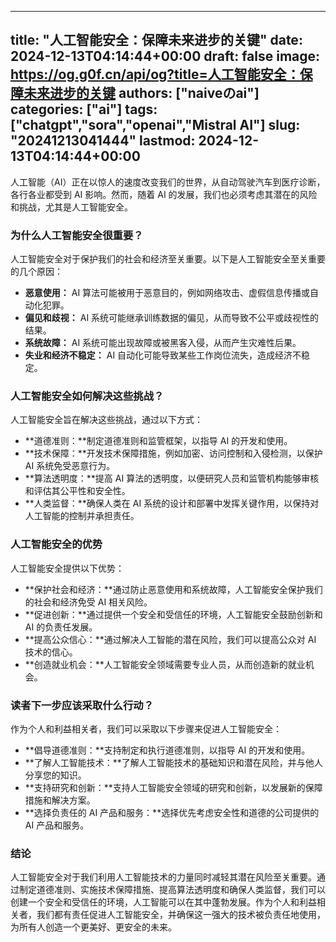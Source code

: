 
---
title: "人工智能安全：保障未来进步的关键"
date: 2024-12-13T04:14:44+00:00
draft: false
image: https://og.g0f.cn/api/og?title=人工智能安全：保障未来进步的关键
authors: ["naiveのai"]
categories: ["ai"]
tags: ["chatgpt","sora","openai","Mistral AI"]
slug: "20241213041444"
lastmod: 2024-12-13T04:14:44+00:00
---
人工智能（AI）正在以惊人的速度改变我们的世界，从自动驾驶汽车到医疗诊断，各行各业都受到 AI 影响。然而，随着 AI 的发展，我们也必须考虑其潜在的风险和挑战，尤其是人工智能安全。

### 为什么人工智能安全很重要？

人工智能安全对于保护我们的社会和经济至关重要。以下是人工智能安全至关重要的几个原因：

- **恶意使用：** AI 算法可能被用于恶意目的，例如网络攻击、虚假信息传播或自动化犯罪。
- **偏见和歧视：** AI 系统可能继承训练数据的偏见，从而导致不公平或歧视性的结果。
- **系统故障：** AI 系统可能出现故障或被黑客入侵，从而产生灾难性后果。
- **失业和经济不稳定：** AI 自动化可能导致某些工作岗位流失，造成经济不稳定。

### 人工智能安全如何解决这些挑战？

人工智能安全旨在解决这些挑战，通过以下方式：

- **道德准则：**制定道德准则和监管框架，以指导 AI 的开发和使用。
- **技术保障：**开发技术保障措施，例如加密、访问控制和入侵检测，以保护 AI 系统免受恶意行为。
- **算法透明度：**提高 AI 算法的透明度，以便研究人员和监管机构能够审核和评估其公平性和安全性。
- **人类监督：**确保人类在 AI 系统的设计和部署中发挥关键作用，以保持对人工智能的控制并承担责任。

### 人工智能安全的优势

人工智能安全提供以下优势：

- **保护社会和经济：**通过防止恶意使用和系统故障，人工智能安全保护我们的社会和经济免受 AI 相关风险。
- **促进创新：**通过提供一个安全和受信任的环境，人工智能安全鼓励创新和 AI 的负责任发展。
- **提高公众信心：**通过解决人工智能的潜在风险，我们可以提高公众对 AI 技术的信心。
- **创造就业机会：**人工智能安全领域需要专业人员，从而创造新的就业机会。

### 读者下一步应该采取什么行动？

作为个人和利益相关者，我们可以采取以下步骤来促进人工智能安全：

- **倡导道德准则：**支持制定和执行道德准则，以指导 AI 的开发和使用。
- **了解人工智能技术：**了解人工智能技术的基础知识和潜在风险，并与他人分享您的知识。
- **支持研究和创新：**支持人工智能安全领域的研究和创新，以发展新的保障措施和解决方案。
- **选择负责任的 AI 产品和服务：**选择优先考虑安全性和道德的公司提供的 AI 产品和服务。

### 结论

人工智能安全对于我们利用人工智能技术的力量同时减轻其潜在风险至关重要。通过制定道德准则、实施技术保障措施、提高算法透明度和确保人类监督，我们可以创建一个安全和受信任的环境，人工智能可以在其中蓬勃发展。作为个人和利益相关者，我们都有责任促进人工智能安全，并确保这一强大的技术被负责任地使用，为所有人创造一个更美好、更安全的未来。